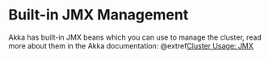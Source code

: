 # Built-in JMX Management

Akka has built-in JMX beans which you can use to manage the cluster, read more about them in the Akka
documentation: @extref[Cluster Usage: JMX](akka-docs:scala/cluster-usage.html#cluster-jmx-scala)
